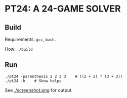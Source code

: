# PT24: A 24-GAME SOLVER

## Build

Requirements: `gcc`, `bash`.

How: `./build`

## Run

```
./pt24 -parenthesis 2 2 3 3    # ((2 + 2) * (3 + 3))
./pt24 -h    # Show helps
```

See [./screenshot.png](https://github.com/fr440305/pt24/blob/master/screenshot.png) for output.

